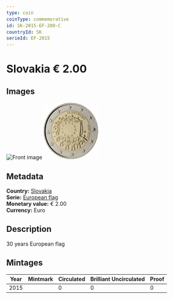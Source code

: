 ```yaml
---
type: coin
coinType: commemorative
id: SK-2015-EF-200-C
countryId: SK
serieId: EF-2015
---
```


# Slovakia € 2.00

## Images

<img src="../../Images/common-2007-200.png" height="150" alt="Front image"><img src="Images/SK-2015-200.webp" height="150" alt="Back image">

## Metadata

**Country:** [Slovakia](../../Countries/Slovakia/index.md)\
**Serie:** [European flag](index.md)\
**Monetary value:** € 2.00\
**Currency:** Euro

## Description

30 years European flag

## Mintages

| Year | Mintmark | Circulated | Brilliant Uncirculated | Proof |
| ---- | -------- | ---------- | ---------------------- | ----- |
| 2015 |  | 0| 0 | 0 |
